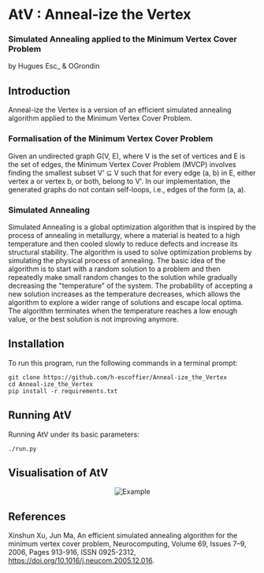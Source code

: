 # AtV : Anneal-ize the Vertex
### Simulated Annealing applied to the Minimum Vertex Cover Problem

by Hugues Esc_ & OGrondin

## Introduction
Anneal-ize the Vertex is a version of an efficient simulated annealing algorithm applied to the Minimum Vertex Cover Problem. 

### Formalisation of the Minimum Vertex Cover Problem

Given an undirected graph G(V, E), where V is the set of vertices and E is the set of edges, the Minimum Vertex Cover Problem (MVCP) involves finding the smallest subset V' ⊆ V such that for every edge (a, b) in E, either vertex a or vertex b, or both, belong to V'. In our implementation, the generated graphs do not contain self-loops, i.e., edges of the form (a, a). 

### Simulated Annealing 

Simulated Annealing is a global optimization algorithm that is inspired by the process of annealing in metallurgy, where a material is heated to a high temperature and then cooled slowly to reduce defects and increase its structural stability. The algorithm is used to solve optimization problems by simulating the physical process of annealing. The basic idea of the algorithm is to start with a random solution to a problem and then repeatedly make small random changes to the solution while gradually decreasing the "temperature" of the system. The probability of accepting a new solution increases as the temperature decreases, which allows the algorithm to explore a wider range of solutions and escape local optima. The algorithm terminates when the temperature reaches a low enough value, or the best solution is not improving anymore.

## Installation
To run this program, run the following commands in a terminal prompt:
```
git clone https://github.com/h-escoffier/Anneal-ize_the_Vertex
cd Anneal-ize_the_Vertex
pip install -r requirements.txt 
```

## Running AtV
Running AtV under its basic parameters:
```
./run.py 
```

## Visualisation of AtV 

<p align="center">
  <img src="ressources/example.gif" alt="Example"/>
</p>


## References

Xinshun Xu, Jun Ma, An efficient simulated annealing algorithm for the minimum vertex cover problem, Neurocomputing, Volume 69, Issues 7–9, 2006, Pages 913-916, ISSN 0925-2312, https://doi.org/10.1016/j.neucom.2005.12.016.
